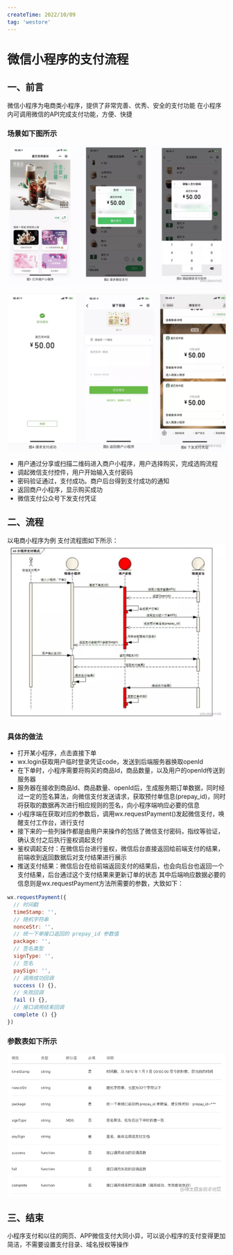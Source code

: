 ```yaml
---
createTime: 2022/10/09
tag: 'westore'
---
```

# 微信小程序的支付流程

## 一、前言

微信小程序为电商类小程序，提供了非常完善、优秀、安全的支付功能
在小程序内可调用微信的API完成支付功能，方便、快捷

### 场景如下图所示

![图片](../../assets/westore/pay1.webp)

![图片](../../assets/westore/pay2.webp)

* 用户通过分享或扫描二维码进入商户小程序，用户选择购买，完成选购流程
* 调起微信支付控件，用户开始输入支付密码
* 密码验证通过，支付成功。商户后台得到支付成功的通知
* 返回商户小程序，显示购买成功
* 微信支付公众号下发支付凭证

## 二、流程

以电商小程序为例
支付流程图如下所示：
![图片](../../assets/westore/pay3.webp)

### 具体的做法

* 打开某小程序，点击直接下单
* wx.login获取用户临时登录凭证code，发送到后端服务器换取openId
* 在下单时，小程序需要将购买的商品Id，商品数量，以及用户的openId传送到服务器
* 服务器在接收到商品Id、商品数量、openId后，生成服务期订单数据，同时经过一定的签名算法，向微信支付发送请求，获取预付单信息(prepay_id)，同时将获取的数据再次进行相应规则的签名，向小程序端响应必要的信息
* 小程序端在获取对应的参数后，调用wx.requestPayment()发起微信支付，唤醒支付工作台，进行支付
* 接下来的一些列操作都是由用户来操作的包括了微信支付密码，指纹等验证，确认支付之后执行鉴权调起支付
* 鉴权调起支付：在微信后台进行鉴权，微信后台直接返回给前端支付的结果，前端收到返回数据后对支付结果进行展示
* 推送支付结果：微信后台在给前端返回支付的结果后，也会向后台也返回一个支付结果，后台通过这个支付结果来更新订单的状态
其中后端响应数据必要的信息则是wx.requestPayment方法所需要的参数，大致如下：

```javascript
wx.requestPayment({
  // 时间戳
  timeStamp: '',
  // 随机字符串
  nonceStr: '',
  // 统一下单接口返回的 prepay_id 参数值
  package: '',
  // 签名类型
  signType: '',
  // 签名
  paySign: '',
  // 调用成功回调
  success () {},
  // 失败回调
  fail () {},
  // 接口调用结束回调
  complete () {}
})
```

### 参数表如下所示

![图片](../../assets/westore/pay4.webp)

## 三、结束

小程序支付和以往的网页、APP微信支付大同小异，可以说小程序的支付变得更加简洁，不需要设置支付目录、域名授权等操作

